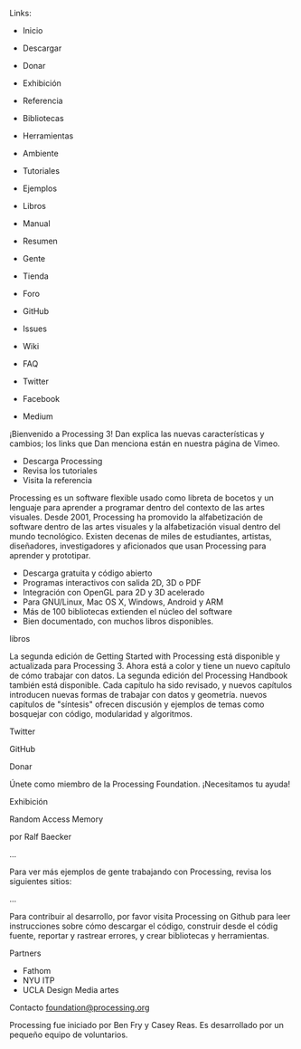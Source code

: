 Links:

* Inicio
* Descargar
* Donar
* Exhibición
* Referencia
* Bibliotecas
* Herramientas
* Ambiente
* Tutoriales
* Ejemplos
* Libros
* Manual
* Resumen
* Gente
* Tienda

* Foro
* GitHub
* Issues
* Wiki
* FAQ
* Twitter
* Facebook
* Medium

¡Bienvenido a Processing 3! Dan explica las nuevas características y cambios; los links que Dan menciona están en nuestra página de Vimeo.

* Descarga Processing
* Revisa los tutoriales
* Visita la referencia

Processing es un software flexible usado como libreta de bocetos y un lenguaje para aprender a programar dentro del contexto de las artes visuales. Desde 2001, Processing ha promovido la alfabetización de software dentro de las artes visuales y la alfabetización visual dentro del mundo tecnológico. Existen decenas de miles de estudiantes, artistas, diseñadores, investigadores y aficionados que usan Processing para aprender y prototipar.

* Descarga gratuita y código abierto
* Programas interactivos con salida 2D, 3D o PDF
* Integración con OpenGL para 2D y 3D acelerado
* Para GNU/Linux, Mac OS X, Windows, Android y ARM
* Más de 100 bibliotecas extienden el núcleo del software
* Bien documentado, con muchos libros disponibles.

libros

La segunda edición de Getting Started with Processing está disponible y actualizada para Processing 3. Ahora está a color y tiene un nuevo capítulo de cómo trabajar con datos. La segunda edición del Processing Handbook también está disponible. Cada capítulo ha sido revisado, y nuevos capítulos introducen nuevas formas de trabajar con datos y geometría. nuevos capítulos de "síntesis" ofrecen discusión y ejemplos de temas como bosquejar con código, modularidad y algoritmos.

Twitter

GitHub

Donar

Únete como miembro de la Processing Foundation. ¡Necesitamos tu ayuda!

Exhibición

Random Access Memory

por Ralf Baecker

...

Para ver más ejemplos de gente trabajando con Processing, revisa los siguientes sitios:

...

Para contribuir al desarrollo, por favor visita Processing on Github para leer instrucciones sobre cómo descargar el código, construir desde el códig fuente, reportar y rastrear errores, y crear bibliotecas y herramientas.

Partners

* Fathom
* NYU ITP
* UCLA Design Media artes

Contacto
foundation@processing.org


Processing fue iniciado por Ben Fry y Casey Reas. Es desarrollado por un pequeño equipo de voluntarios.

